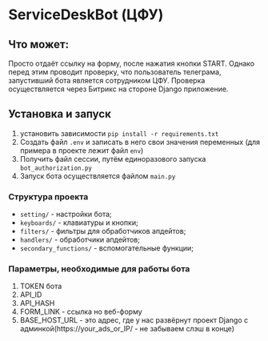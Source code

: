 # ServiceDeskBot (ЦФУ)

## Что может:
Просто отдаёт ссылку на форму, после нажатия кнопки START. Однако перед этим проводит проверку, что пользователь телеграма, запустивший бота является сотрудником ЦФУ. Проверка осуществляется через Битрикс на стороне Django приложение.

## Установка и запуск
1) установить зависимости `pip install -r requirements.txt`
2) Создать файл `.env` и записать в него свои значения переменных (для примера в проекте лежит файл `env`)
3) Получить файл сессии, путём единоразового запуска `bot_authorization.py`
4) Запуск бота осуществляется файлом `main.py`

### Структура проекта
* `setting/` - настройки бота;
* `keyboards/` - клавиатуры и кнопки;
* `filters/` - фильтры для обработчиков апдейтов;
* `handlers/` - обработчики апдейтов;
* `secondary_functions/` - вспомогательные функции;

### Параметры, необходимые для работы бота
1) TOKEN бота
2) API_ID
3) API_HASH
4) FORM_LINK - ссылка но веб-форму
5) BASE_HOST_URL - это адрес, где у нас развёрнут проект Django с админкой(https://your_ads_or_IP/ - не забываем слэш в конце)
